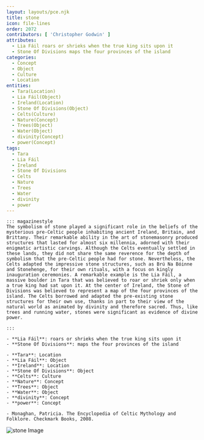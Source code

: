 ```yaml
---
layout: layouts/pce.njk
title: stone
icon: file-lines
order: 2072
contributors: [ 'Christopher Godwin' ]
attributes:
  - Lia Fáil roars or shrieks when the true king sits upon it
  - Stone Of Divisions maps the four provinces of the island
categories:
  - Concept
  - Object
  - Culture
  - Location
entities:
  - Tara(Location)
  - Lia Fáil(Object)
  - Ireland(Location)
  - Stone Of Divisions(Object)
  - Celts(Culture)
  - Nature(Concept)
  - Trees(Object)
  - Water(Object)
  - divinity(Concept)
  - power(Concept)
tags:
  - Tara
  - Lia Fáil
  - Ireland
  - Stone Of Divisions
  - Celts
  - Nature
  - Trees
  - Water
  - divinity
  - power
---
```

``` tab [group1:Info]
::: magazinestyle
The symbolism of stone played a significant role in the beliefs of the mysterious pre-Celtic people inhabiting ancient Ireland, Britain, and Brittany. Their remarkable ability in the art of stonemasonry produced structures that lasted for almost six millennia, adorned with their enigmatic artistic carvings. Although the Celts eventually settled in these lands, they did not share the same reverence for the depth of symbolism that the pre-Celtic people had for stone. Nevertheless, the Celts adapted the impressive stone structures, such as Brú Na Bóinne and Stonehenge, for their own rituals, with a focus on kingly inauguration ceremonies. A remarkable example is the Lia Fáil, a massive boulder in Tara that was believed to roar or shriek only when a true king had sat upon it. At the center of Ireland, the Stone of Divisions was believed to represent a map of the four provinces of the island. The Celts borrowed and adapted the pre-existing stone structures for their own use, thanks in part to their view of the natural world as animated by divinity and therefore sacred. Thus, like trees and running water, stones were significant as evidence of divine power.

:::
```
``` tab [group1:Attributes]
- **Lia Fáil**: roars or shrieks when the true king sits upon it
- **Stone Of Divisions**: maps the four provinces of the island
```
``` tab [group1:Entities]
- **Tara**: Location
- **Lia Fáil**: Object
- **Ireland**: Location
- **Stone Of Divisions**: Object
- **Celts**: Culture
- **Nature**: Concept
- **Trees**: Object
- **Water**: Object
- **divinity**: Concept
- **power**: Concept
```
``` tab [group1:Sources]
- Monaghan, Patricia. The Encyclopedia of Celtic Mythology and Folklore. Checkmark Books, 2008.
```
![stone Image](['https://upload.wikimedia.org/wikipedia/commons/thumb/c/c6/Marsh_Butte_and_Geikie_Peak%2C_Grand_Canyon.jpg/1200px-Marsh_Butte_and_Geikie_Peak%2C_Grand_Canyon.jpg'])
